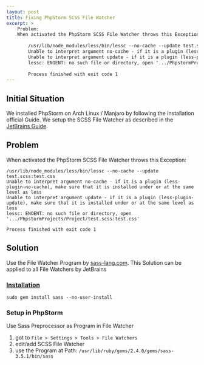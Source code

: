 ```yaml
---
layout: post
title: Fixing PhpStorm SCSS File Watcher
excerpt: >
    Problem: 
    When activated the PhpStorm SCSS File Watcher throws this Exception:
        
        /usr/lib/node_modules/less/bin/lessc --no-cache --update test.scss:test.css
        Unable to interpret argument no-cache - if it is a plugin (less-plugin-no-cache), make sure that it is installed under or at the same level as less
        Unable to interpret argument update - if it is a plugin (less-plugin-update), make sure that it is installed under or at the same level as less
        lessc: ENOENT: no such file or directory, open '.../PhpstormProjects/Project/test.scss:test.css'
        
        Process finished with exit code 1
---
```


## Initial Situation
We installed PhpStorm on Arch Linux / Manjaro by following the installation official Guide. 
We setup the SCSS File Watcher as described in the [JetBrains Guide](https://www.jetbrains.com/help/phpstorm/compiling-sass-less-and-scss-to-css.html).

## Problem
When activated the PhpStorm SCSS File Watcher throws this Exception:
    
    /usr/lib/node_modules/less/bin/lessc --no-cache --update test.scss:test.css
    Unable to interpret argument no-cache - if it is a plugin (less-plugin-no-cache), make sure that it is installed under or at the same level as less
    Unable to interpret argument update - if it is a plugin (less-plugin-update), make sure that it is installed under or at the same level as less
    lessc: ENOENT: no such file or directory, open '.../PhpstormProjects/Project/test.scss:test.css'
    
    Process finished with exit code 1

## Solution
Use the File Watcher Program by [sass-lang.com](http://sass-lang.com/). 
This Solution can be applied to all File Watchers by JetBrains

### [Installation](http://sass-lang.com/install)

    sudo gem install sass --no-user-install
    
### Setup in PhpStorm
Use Sass Preprocessor as Program in File Watcher
1. got to `File > Settings > Tools > File Watchers`
2. edit/add SCSS File Watcher 
3. use the Program at Path: `/usr/lib/ruby/gems/2.4.0/gems/sass-3.5.1/bin/sass`